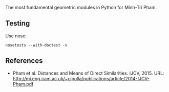 The most fundamental geometric modules in Python for Minh-Tri Pham.

Testing
-------

Use nose:

`nosetests --with-doctest -v`

References
----------

- Pham et al. Distances and Means of Direct Similarities. IJCV, 2015. URL: http://mi.eng.cam.ac.uk/~cipolla/publications/article/2014-IJCV-Pham.pdf
